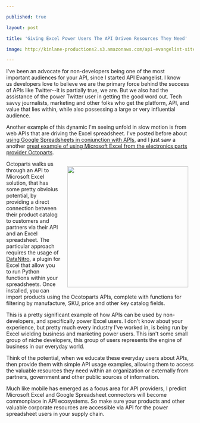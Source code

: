 ---
published: true
layout: post
title: 'Giving Excel Power Users The API Driven Resources They Need'
image: http://kinlane-productions2.s3.amazonaws.com/api-evangelist-site/blog/octopart-logo.jpg
---

<p><a href="https://octopart.com"><img style="padding: 15px;" src="https://s3.amazonaws.com/kinlane-productions2/api-evangelist/octoparts/octopart-logo.jpg" alt="" align="right" /></a>
<p>I've been an advocate for non-developers being one of the most important audiences for your API, since I started API Evangelist. I know us developers love to believe we are the primary force behind the success of APIs like Twitter--it is partially true, we are. But we also had the assistance of the power Twitter user in getting the good word out. Tech savvy journalists, marketing and other folks who get the platform, API, and value that lies within, while also possessing a large or very influential audience.
<p>Another example of this dynamic I'm seeing unfold in slow motion is from web APIs that are driving the Excel spreadsheet. I've posted before about <a href="http://apievangelist.com/2011/04/11/twitter-api-is-not-just-for-developers/">using Google Spreadsheets in conjunction with APIs</a>, and I just saw a another <a href="https://octopart.com/blog/archives/2013/7/octopart-in-excel">great example of using Microsoft Excel from the electronics parts provider Octoparts</a>.
<p><a href="https://octopart.com/blog/archives/2013/7/octopart-in-excel"><img style="padding: 15px;" src="https://s3.amazonaws.com/kinlane-productions2/api-evangelist/octoparts/octopart-excel.png" alt="" width="325" align="right" /></a>
<p>Octoparts walks us through an API to Microsoft Excel solution, that has some pretty obvioius potential, by providing a direct connection between their product catalog to customers and partners via their API and an Excel spreadsheet.  The particular approach requires the usage of <a href="https://datanitro.com/">DataNitro</a>, a plugin for Excel that allow you to run Python functions within your spreadsheets. Once installed, you can import products using the Ocotoparts APIs, complete with functions for filtering by manufacture, SKU, price and other key catalog fields.
<p>This is a pretty significant example of how APIs can be used by non-developers, and specifically power Excel users. I don't know about your experience, but pretty much every industry I've worked in, is being run by Excel wielding business and marketing power users. This isn't some small group of niche developers, this group of users represents the engine of business in our everyday world.
<p>Think of the potential, when we educate these everyday users about APIs, then provide them with simple API usage examples, allowing them to access the valuable resources they need within an organization or externally from partners, government and other public sources of information.
<p>Much like mobile has emerged as a focus area for API providers, I predict Microsoft Excel and Google Spreadsheet connectors will become commonplace in API ecosystems. So make sure your products and other valuable corporate resources are accessible via API for the power spreadsheet users in your supply chain.

